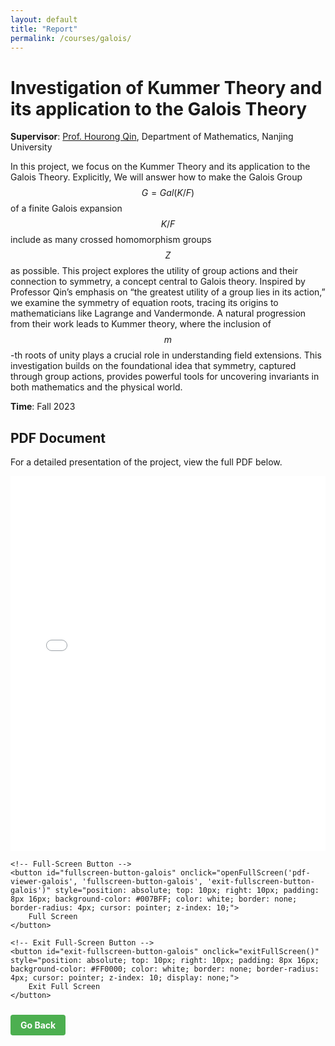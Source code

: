 ```yaml
---
layout: default
title: "Report"
permalink: /courses/galois/
---
```


# Investigation of Kummer Theory and its application to the Galois Theory

**Supervisor**: [Prof. Hourong Qin](https://math.nju.edu.cn/szdw/apypl1/20190916/i22153.html), Department of Mathematics, Nanjing University

In this project, we focus on the Kummer Theory and its application to the Galois Theory. Explicitly, We will answer how to make the Galois Group $$G=Gal(K/F)$$ of a finite Galois expansion $$K/F$$ include as many crossed homomorphism groups $$Z$$ as possible. This project explores the utility of group actions and their connection to symmetry, a concept central to Galois theory. Inspired by Professor Qin’s emphasis on “the greatest utility of a group lies in its action,” we examine the symmetry of equation roots, tracing its origins to mathematicians like Lagrange and Vandermonde. A natural progression from their work leads to Kummer theory, where the inclusion of $$m$$-th roots of unity plays a crucial role in understanding field extensions. This investigation builds on the foundational idea that symmetry, captured through group actions, provides powerful tools for uncovering invariants in both mathematics and the physical world.

**Time**: Fall 2023

## PDF Document
For a detailed presentation of the project, view the full PDF below.

<div style="position: relative;">
    <!-- PDF iframe -->
    <iframe id="pdf-viewer-selected" src="Courses/Galois/Galois.pdf" width="100%" height="600px" style="border: none;">
        This browser does not support PDFs. Please download the PDF to view it:
        <a href="Courses/Galois/Galois.pdf">Download PDF</a>.
    </iframe>

    <!-- Full-Screen Button -->
    <button id="fullscreen-button-galois" onclick="openFullScreen('pdf-viewer-galois', 'fullscreen-button-galois', 'exit-fullscreen-button-galois')" style="position: absolute; top: 10px; right: 10px; padding: 8px 16px; background-color: #007BFF; color: white; border: none; border-radius: 4px; cursor: pointer; z-index: 10;">
        Full Screen
    </button>

    <!-- Exit Full-Screen Button -->
    <button id="exit-fullscreen-button-galois" onclick="exitFullScreen()" style="position: absolute; top: 10px; right: 10px; padding: 8px 16px; background-color: #FF0000; color: white; border: none; border-radius: 4px; cursor: pointer; z-index: 10; display: none;">
        Exit Full Screen
    </button>
</div>

<script type="text/javascript" async
  src="https://cdn.jsdelivr.net/npm/mathjax@3/es5/tex-mml-chtml.js">
</script>

<script src="/assets/js/pdf-fullscreen.js"></script>

<a href="javascript:history.back()" style="display: inline-block; margin: 10px 0; padding: 8px 16px; background-color: #4CAF50; color: white; border-radius: 4px; text-decoration: none; font-weight: bold;">
    Go Back
</a>
